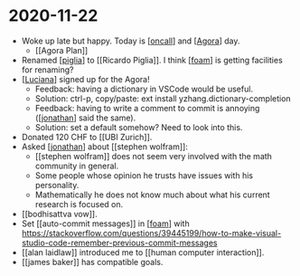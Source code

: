 # 2020-11-22

- Woke up late but happy. Today is [[oncall]] and [[Agora]] day.
  - [[Agora Plan]]
- Renamed [[piglia]] to [[Ricardo Piglia]]. I think [[foam]] is getting facilities for renaming?
- [[Luciana]] signed up for the Agora!
  - Feedback: having a dictionary in VSCode would be useful.
  - Solution: ctrl-p, copy/paste: ext install yzhang.dictionary-completion
  - Feedback: having to write a comment to commit is annoying ([[jonathan]] said the same).
  - Solution: set a default somehow? Need to look into this.
- Donated 120 CHF to [[UBI Zurich]].
- Asked [[jonathan]] about [[stephen wolfram]]:
  - [[stephen wolfram]] does not seem very involved with the math community in general.
  - Some people whose opinion he trusts have issues with his personality.
  - Mathematically he does not know much about what his current research is focused on.
- [[bodhisattva vow]].
- Set [[auto-commit messages]] in [[foam]] with https://stackoverflow.com/questions/39445199/how-to-make-visual-studio-code-remember-previous-commit-messages
- [[alan laidlaw]] introduced me to [[human computer interaction]].
- [[james baker]] has compatible goals.


[//begin]: # "Autogenerated link references for markdown compatibility"
[oncall]: ../oncall "Oncall"
[agora]: ../agora "Agora"
[agora-plan]: ../agora-plan "Agora Plan"
[piglia]: ../piglia "Piglia"
[ricardo-piglia]: ../ricardo-piglia "Ricardo Piglia"
[foam]: ../foam "Foam"
[luciana]: ../luciana "Luciana"
[jonathan]: ../jonathan "Jonathan"
[ubi-zurich]: ../ubi-zurich "UBI Zurich"
[stephen-wolfram]: ../stephen-wolfram "Stephen Wolfram"
[bodhisattva-vow]: ../bodhisattva-vow "Bodhisattva Vow"
[auto-commit-messages]: ../auto-commit-messages "Auto Commit Messages"
[alan-laidlaw]: ../alan-laidlaw "Alan Laidlaw"
[human-computer-interaction]: ../human-computer-interaction "Human Computer Interaction"
[//end]: # "Autogenerated link references"